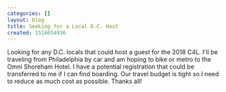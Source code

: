 ```yaml
---
categories: []
layout: blog
title: Seeking for a Local D.C. Host
created: 1516654936
---
```

Looking for any D.C. locals that could host a guest for the 2018 C4L. I'll be traveling from Philadelphia by car and am hoping to bike or metro to the Omni Shoreham Hotel. I have a potential registration that could be transferred to me if I can find boarding. Our travel budget is tight so I need to reduce as much cost as possible. Thanks all!
